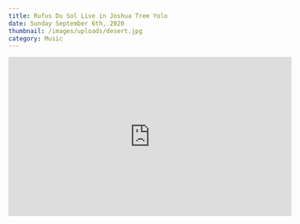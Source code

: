 ```yaml
---
title: Rufus Du Sol Live in Joshua Tree Yolo
date: Sunday September 6th, 2020
thumbnail: /images/uploads/desert.jpg
category: Music
---
```


<iframe width="560" height="315" src="https://www.youtube.com/embed/Zy4KtD98S2c" frameborder="0" allow="accelerometer; autoplay; encrypted-media; gyroscope; picture-in-picture" allowfullscreen></iframe>